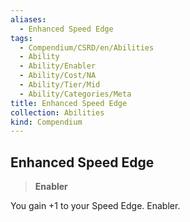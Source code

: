 ```yaml
---
aliases:
  - Enhanced Speed Edge
tags:
  - Compendium/CSRD/en/Abilities
  - Ability
  - Ability/Enabler
  - Ability/Cost/NA
  - Ability/Tier/Mid
  - Ability/Categories/Meta
title: Enhanced Speed Edge
collection: Abilities
kind: Compendium
---
```

## Enhanced Speed Edge  
>**Enabler**
  
You gain +1 to your Speed Edge. Enabler.
